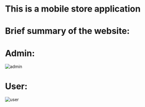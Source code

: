 # This is a mobile store application

# Brief summary of the website:

# Admin:
![admin](https://github.com/dinhtrungndt/Mobile_store/assets/127390593/06e6c75e-8997-4ca8-b0df-14054a430123)

# User:
![user](https://github.com/dinhtrungndt/Mobile_store/assets/127390593/355bf302-5942-4166-bd61-846420d9a584)
